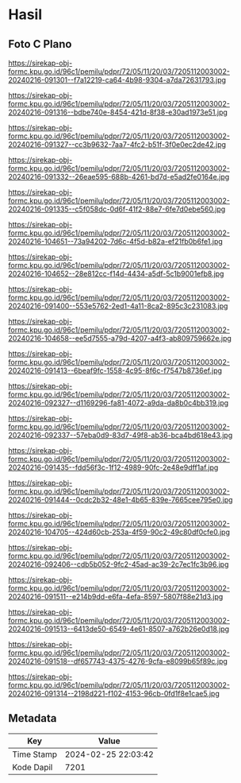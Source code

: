 # Hasil

## Foto C Plano

https://sirekap-obj-formc.kpu.go.id/96c1/pemilu/pdpr/72/05/11/20/03/7205112003002-20240216-091301--f7a12219-ca64-4b98-9304-a7da72631793.jpg

https://sirekap-obj-formc.kpu.go.id/96c1/pemilu/pdpr/72/05/11/20/03/7205112003002-20240216-091316--bdbe740e-8454-421d-8f38-e30ad1973e51.jpg

https://sirekap-obj-formc.kpu.go.id/96c1/pemilu/pdpr/72/05/11/20/03/7205112003002-20240216-091327--cc3b9632-7aa7-4fc2-b51f-3f0e0ec2de42.jpg

https://sirekap-obj-formc.kpu.go.id/96c1/pemilu/pdpr/72/05/11/20/03/7205112003002-20240216-091332--26eae595-688b-4261-bd7d-e5ad2fe0164e.jpg

https://sirekap-obj-formc.kpu.go.id/96c1/pemilu/pdpr/72/05/11/20/03/7205112003002-20240216-091335--c5f058dc-0d6f-41f2-88e7-6fe7d0ebe560.jpg

https://sirekap-obj-formc.kpu.go.id/96c1/pemilu/pdpr/72/05/11/20/03/7205112003002-20240216-104651--73a94202-7d6c-4f5d-b82a-ef21fb0b6fe1.jpg

https://sirekap-obj-formc.kpu.go.id/96c1/pemilu/pdpr/72/05/11/20/03/7205112003002-20240216-104652--28e812cc-f14d-4434-a5df-5c1b9001efb8.jpg

https://sirekap-obj-formc.kpu.go.id/96c1/pemilu/pdpr/72/05/11/20/03/7205112003002-20240216-091400--553e5762-2ed1-4a11-8ca2-895c3c231083.jpg

https://sirekap-obj-formc.kpu.go.id/96c1/pemilu/pdpr/72/05/11/20/03/7205112003002-20240216-104658--ee5d7555-a79d-4207-a4f3-ab809759662e.jpg

https://sirekap-obj-formc.kpu.go.id/96c1/pemilu/pdpr/72/05/11/20/03/7205112003002-20240216-091413--6beaf9fc-1558-4c95-8f6c-f7547b8736ef.jpg

https://sirekap-obj-formc.kpu.go.id/96c1/pemilu/pdpr/72/05/11/20/03/7205112003002-20240216-092327--d1169296-fa81-4072-a9da-da8b0c4bb319.jpg

https://sirekap-obj-formc.kpu.go.id/96c1/pemilu/pdpr/72/05/11/20/03/7205112003002-20240216-092337--57eba0d9-83d7-49f8-ab36-bca4bd618e43.jpg

https://sirekap-obj-formc.kpu.go.id/96c1/pemilu/pdpr/72/05/11/20/03/7205112003002-20240216-091435--fdd56f3c-1f12-4989-90fc-2e48e9dff1af.jpg

https://sirekap-obj-formc.kpu.go.id/96c1/pemilu/pdpr/72/05/11/20/03/7205112003002-20240216-091444--0cdc2b32-48e1-4b65-839e-7665cee795e0.jpg

https://sirekap-obj-formc.kpu.go.id/96c1/pemilu/pdpr/72/05/11/20/03/7205112003002-20240216-104705--424d60cb-253a-4f59-90c2-49c80df0cfe0.jpg

https://sirekap-obj-formc.kpu.go.id/96c1/pemilu/pdpr/72/05/11/20/03/7205112003002-20240216-092406--cdb5b052-9fc2-45ad-ac39-2c7ec1fc3b96.jpg

https://sirekap-obj-formc.kpu.go.id/96c1/pemilu/pdpr/72/05/11/20/03/7205112003002-20240216-091511--e214b9dd-e6fa-4efa-8597-5807f88e21d3.jpg

https://sirekap-obj-formc.kpu.go.id/96c1/pemilu/pdpr/72/05/11/20/03/7205112003002-20240216-091513--6413de50-6549-4e61-8507-a762b26e0d18.jpg

https://sirekap-obj-formc.kpu.go.id/96c1/pemilu/pdpr/72/05/11/20/03/7205112003002-20240216-091518--df657743-4375-4276-9cfa-e8099b65f89c.jpg

https://sirekap-obj-formc.kpu.go.id/96c1/pemilu/pdpr/72/05/11/20/03/7205112003002-20240216-091314--2198d221-f102-4153-96cb-0fd1f8e1cae5.jpg


## Metadata

| Key        | Value               |
| ---------- | ------------------- |
| Time Stamp | 2024-02-25 22:03:42 |
| Kode Dapil | 7201                |



